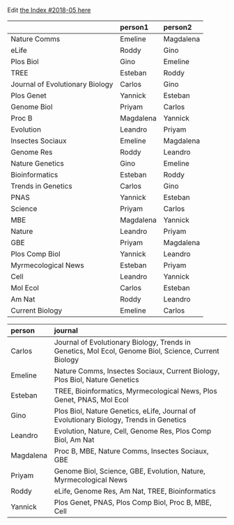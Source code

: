 Edit [the Index #2018-05 here](https://docs.google.com/document/d/1IFRP4N2WOE3zh6R1CHr_rrBBF1K2nUq0saKS1s-LDP4/edit?usp=sharing)


|                                |person1   |person2   |
|:-------------------------------|:---------|:---------|
|Nature Comms                    |Emeline   |Magdalena |
|eLife                           |Roddy     |Gino      |
|Plos Biol                       |Gino      |Emeline   |
|TREE                            |Esteban   |Roddy     |
|Journal of Evolutionary Biology |Carlos    |Gino      |
|Plos Genet                      |Yannick   |Esteban   |
|Genome Biol                     |Priyam    |Carlos    |
|Proc B                          |Magdalena |Yannick   |
|Evolution                       |Leandro   |Priyam    |
|Insectes Sociaux                |Emeline   |Magdalena |
|Genome Res                      |Roddy     |Leandro   |
|Nature Genetics                 |Gino      |Emeline   |
|Bioinformatics                  |Esteban   |Roddy     |
|Trends in Genetics              |Carlos    |Gino      |
|PNAS                            |Yannick   |Esteban   |
|Science                         |Priyam    |Carlos    |
|MBE                             |Magdalena |Yannick   |
|Nature                          |Leandro   |Priyam    |
|GBE                             |Priyam    |Magdalena |
|Plos Comp Biol                  |Yannick   |Leandro   |
|Myrmecological News             |Esteban   |Priyam    |
|Cell                            |Leandro   |Yannick   |
|Mol Ecol                        |Carlos    |Esteban   |
|Am Nat                          |Roddy     |Leandro   |
|Current Biology                 |Emeline   |Carlos    |




|person    |journal                                                                                              |
|:---------|:----------------------------------------------------------------------------------------------------|
|Carlos    |Journal of Evolutionary Biology, Trends in Genetics, Mol Ecol, Genome Biol, Science, Current Biology |
|Emeline   |Nature Comms, Insectes Sociaux, Current Biology, Plos Biol, Nature Genetics                          |
|Esteban   |TREE, Bioinformatics, Myrmecological News, Plos Genet, PNAS, Mol Ecol                                |
|Gino      |Plos Biol, Nature Genetics, eLife, Journal of Evolutionary Biology, Trends in Genetics               |
|Leandro   |Evolution, Nature, Cell, Genome Res, Plos Comp Biol, Am Nat                                          |
|Magdalena |Proc B, MBE, Nature Comms, Insectes Sociaux, GBE                                                     |
|Priyam    |Genome Biol, Science, GBE, Evolution, Nature, Myrmecological News                                    |
|Roddy     |eLife, Genome Res, Am Nat, TREE, Bioinformatics                                                      |
|Yannick   |Plos Genet, PNAS, Plos Comp Biol, Proc B, MBE, Cell                                                  |
